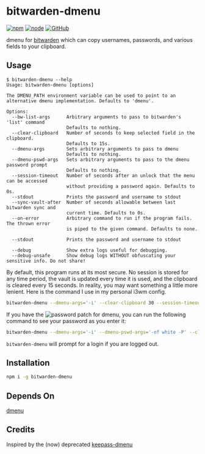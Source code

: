 # bitwarden-dmenu

[![npm](https://img.shields.io/npm/v/bitwarden-dmenu.svg)](https://www.npmjs.com/package/bitwarden-dmenu)
[![node](https://img.shields.io/node/v/bitwarden-dmenu.svg)](http://npmjs.com/package/bitwarden-dmenu)
[![GitHub](https://img.shields.io/github/license/andykais/bitwarden-dmenu.svg)](https://github.com/andykais/bitwarden-dmenu/blob/master/LICENSE)

dmenu for [bitwarden](https://bitwarden.com/) which can copy usernames, passwords, and various fields to your
clipboard.

## Usage

```
$ bitwarden-dmenu --help
Usage: bitwarden-dmenu [options]

The DMENU_PATH environment variable can be used to point to an alternative dmenu implementation. Defaults to 'dmenu'.

Options:
  --bw-list-args      Arbitrary arguments to pass to bitwarden's 'list' command
                      Defaults to nothing.
  --clear-clipboard   Number of seconds to keep selected field in the clipboard.
                      Defaults to 15s.
  --dmenu-args        Sets arbitrary arguments to pass to dmenu
                      Defaults to nothing.
  --dmenu-pswd-args   Sets arbitrary arguments to pass to the dmenu password prompt
                      Defaults to nothing.
  --session-timeout   Number of seconds after an unlock that the menu can be accessed
                      without providing a password again. Defaults to 0s.
  --stdout            Prints the password and username to stdout
  --sync-vault-after  Number of seconds allowable between last bitwarden sync and
                      current time. Defaults to 0s.
  --on-error          Arbitrary command to run if the program fails. The thrown error
                      is piped to the given command. Defaults to none.

  --stdout            Prints the password and username to stdout

  --debug             Show extra logs useful for debugging.
  --debug-unsafe      Show debug logs WITHOUT obfuscating your sensitive info. Do not share!
```

By default, this program runs at its most secure. No session is stored for any time period, the vault is updated
every time it is used, and the clipboard is cleared every 15 seconds. In reality, you may want something a
little more lenient. Here is the command I use in my personal i3wm config.

```bash
bitwarden-dmenu --dmenu-args='-i' --clear-clipboard 30 --session-timeout 100 --sync-vault-after 3600 --on-error 'xargs notify-send --urgency=low'
```

If you have the ![password patch](https://tools.suckless.org/dmenu/patches/password/) for dmenu, you can run the following command to see your password as you enter it:
```bash
bitwarden-dmenu --dmenu-args='-i' --dmenu-pswd-args='-nf white -P' --clear-clipboard 30 --session-timeout 100 --sync-vault-after 3600 --on-error 'xargs notify-send --urgency=low'
```

`bitwarden-dmenu` will prompt for a login if you are logged out.

## Installation

```bash
npm i -g bitwarden-dmenu
```

## Depends On

[dmenu](https://tools.suckless.org/dmenu/)

## Credits

Inspired by the (now) deprecated [keepass-dmenu](https://github.com/gustavnikolaj/keepass-dmenu)
